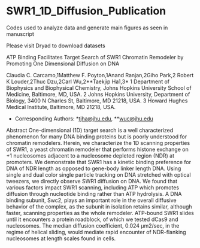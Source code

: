 # SWR1_1D_Diffusion_Publication
Codes used to analyze data and generate main figures as seen in manuscript 

Please visit Dryad to download datasets 



ATP Binding Facilitates Target Search of SWR1 Chromatin Remodeler by Promoting One Dimensional Diffusion on DNA

Claudia C. Carcamo,1Matthew F. Poyton,1Anand Ranjan,2Giho Park,2 Robert K Louder,2Thuc Dzu,2Carl Wu,2**Taekjip Ha1,3*
1 Department of Biophysics and Biophysical Chemistry, Johns Hopkins University School of Medicine, Baltimore, MD, USA. 
2 Johns Hopkins University, Department of Biology, 3400 N Charles St, Baltimore, MD 21218, USA.
3 Howard Hughes Medical Institute, Baltimore, MD 21218, USA. 
*  Corresponding Authors: *tjha@jhu.edu, **wuc@jhu.edu 

Abstract
One-dimensional (1D) target search is a well characterized phenomenon for many DNA binding proteins but is poorly understood for chromatin remodelers. Herein, we characterize the 1D scanning properties of SWR1, a yeast chromatin remodeler that performs histone exchange on +1 nucleosomes adjacent to a nucleosome depleted region (NDR) at promoters. We demonstrate that SWR1 has a kinetic binding preference for DNA of NDR length as opposed to gene-body linker length DNA. Using single and dual color single particle tracking on DNA stretched with optical tweezers, we directly observe SWR1 diffusion on DNA. We found that various factors impact SWR1 scanning, including ATP which promotes diffusion through nucleotide binding rather than ATP hydrolysis.  A DNA binding subunit, Swc2, plays an important role in the overall diffusive behavior of the complex, as the subunit in isolation retains similar, although faster, scanning properties as the whole remodeler.  ATP-bound SWR1 slides until it encounters a protein roadblock, of which we tested dCas9 and nucleosomes. The median diffusion coefficient, 0.024 μm2/sec, in the regime of helical sliding, would mediate rapid encounter of NDR-flanking nucleosomes at length scales found in cells.
